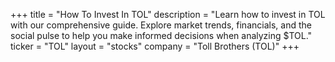 +++
title = "How To Invest In TOL"
description = "Learn how to invest in TOL with our comprehensive guide. Explore market trends, financials, and the social pulse to help you make informed decisions when analyzing $TOL."
ticker = "TOL"
layout = "stocks"
company = "Toll Brothers (TOL)"
+++

